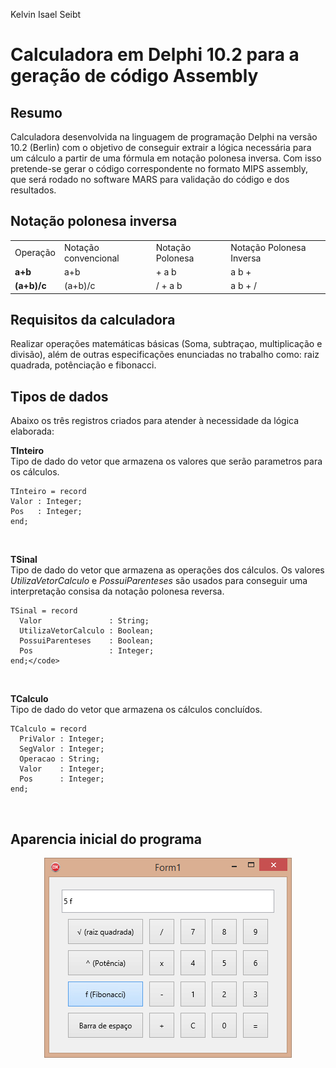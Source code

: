<p>
  Kelvin Isael Seibt
</p>
<h1>Calculadora em Delphi 10.2 para a geração de código Assembly</h1>

<h2>Resumo</h2>
Calculadora desenvolvida na linguagem de programação Delphi na versão 10.2 (Berlin) com o objetivo de conseguir extrair a lógica necessária para um cálculo a partir de uma fórmula em notação polonesa inversa. Com isso pretende-se gerar o código correspondente no formato MIPS assembly, que será rodado no software MARS para validação do código e dos resultados.

<h2>Notação polonesa inversa</h2>
<table>
    <tr>
        <td>Operação</td>
        <td>Notação convencional</td>
        <td>Notação Polonesa</td>
        <td>Notação Polonesa Inversa</td>
    </tr>
    <tr>
        <td><b>a+b</b></td>
        <td>a+b</td>
        <td>+ a b</td>
        <td>a b +</td>
    </tr>
    <tr>
        <td><b>(a+b)/c</b></td>
        <td>(a+b)/c</td>
        <td>/ + a b</td>
        <td>a b + /</td>
    </tr>
</table>

<h2>Requisitos da calculadora</h2>
  Realizar operações matemáticas básicas (Soma, subtraçao, multiplicação e divisão), além de outras especificações enunciadas no trabalho como: raiz quadrada, potênciação e fibonacci.

<h2>Tipos de dados</h2>

<p>Abaixo os três registros criados para atender à necessidade da lógica elaborada:</p>

<b>TInteiro</b></br>
Tipo de dado do vetor que armazena os valores que serão parametros para os cálculos.
```
TInteiro = record
Valor : Integer;
Pos   : Integer;
end;
```
</br>

<b>TSinal</b></br>
Tipo de dado do vetor que armazena as operações dos cálculos. Os valores <i>UtilizaVetorCalculo</i> e <i>PossuiParenteses</i> são usados para conseguir uma interpretação consisa da notação polonesa reversa.
```
TSinal = record
  Valor               : String;
  UtilizaVetorCalculo : Boolean;
  PossuiParenteses    : Boolean;
  Pos                 : Integer;
end;</code>
```
</br>

<b>TCalculo</b></br>
Tipo de dado do vetor que armazena os cálculos concluídos.
```
TCalculo = record
  PriValor : Integer;
  SegValor : Integer;
  Operacao : String;
  Valor    : Integer;
  Pos      : Integer;
end;
```
</br>

<h2>Aparencia inicial do programa</h2>
<p align="center">
  <img src="/images/raw-project.png?raw=true">
</p>
